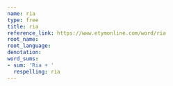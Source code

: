 ```yaml
---
name: ria
type: free
title: ria
reference_link: https://www.etymonline.com/word/ria
root_name: 
root_language: 
denotation: 
word_sums:
- sum: 'Ria + '
  respelling: ria
---
```

